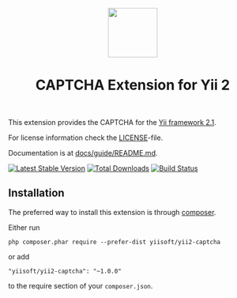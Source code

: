 <p align="center">
    <a href="https://github.com/yiisoft" target="_blank">
        <img src="https://avatars0.githubusercontent.com/u/993323" height="100px">
    </a>
    <h1 align="center">CAPTCHA Extension for Yii 2</h1>
    <br>
</p>

This extension provides the CAPTCHA for the [Yii framework 2.1](http://www.yiiframework.com).

For license information check the [LICENSE](LICENSE.md)-file.

Documentation is at [docs/guide/README.md](docs/guide/README.md).

[![Latest Stable Version](https://poser.pugx.org/yiisoft/yii2-captcha/v/stable.png)](https://packagist.org/packages/yiisoft/yii2-captcha)
[![Total Downloads](https://poser.pugx.org/yiisoft/yii2-captcha/downloads.png)](https://packagist.org/packages/yiisoft/yii2-captcha)
[![Build Status](https://travis-ci.org/yiisoft/yii2-captcha.svg?branch=master)](https://travis-ci.org/yiisoft/yii2-captcha)


Installation
------------

The preferred way to install this extension is through [composer](http://getcomposer.org/download/).

Either run

```
php composer.phar require --prefer-dist yiisoft/yii2-captcha
```

or add

```
"yiisoft/yii2-captcha": "~1.0.0"
```

to the require section of your `composer.json`.
